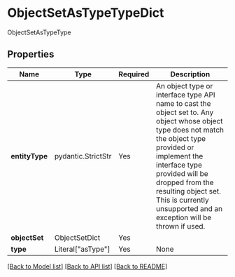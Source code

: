 # ObjectSetAsTypeTypeDict

ObjectSetAsTypeType

## Properties
| Name | Type | Required | Description |
| ------------ | ------------- | ------------- | ------------- |
**entityType** | pydantic.StrictStr | Yes | An object type or interface type API name to cast the object set to. Any object whose object type does not  match the object type provided or implement the interface type provided will be dropped from the resulting  object set. This is currently unsupported and an exception will be thrown if used.  |
**objectSet** | ObjectSetDict | Yes |  |
**type** | Literal["asType"] | Yes | None |


[[Back to Model list]](../../../../README.md#models-v2-link) [[Back to API list]](../../../../README.md#apis-v2-link) [[Back to README]](../../../../README.md)
